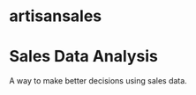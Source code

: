 # artisansales
Sales Data Analysis
===================
A way to make better decisions using sales data.
